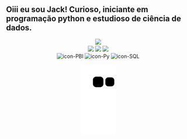 ## Oiii eu sou Jack! Curioso, iniciante em programação python e estudioso de ciência de dados.
<div align="center">
<img height="180em" src="https://github-readme-stats-eight-theta.vercel.app/api?username=analistajack&show_icons=true&theme=dracula&include_all_commits=true&count_private=true"/>
 
<div>
  <a href="https://www.linkedin.com/in/jacsonglashorester/" target="_blank"><img src="https://img.shields.io/badge/-LinkedIn-%230077B5?style=for-the-badge&logo=linkedin&logoColor=white" target="_blank"></a> 
  <a href = "mailto:jakpoa@gmail.com"><img src="https://img.shields.io/badge/-Gmail-%23333?style=for-the-badge&logo=gmail&logoColor=white" target="_blank"></a>
  <a href="https://instagram.com/realglashorester" target="_blank"><img src="https://img.shields.io/badge/-Instagram-%23E4405F?style=for-the-badge&logo=instagram&logoColor=white" target="_blank"></a>

 <div style="display: inline_block">
  <img align="center" alt="icon-PBI" height="30" width="30" src=" https://www.stonebranch.com/integration-hub/media/bc/6b/ac/1626255656/PowerBI_Vendor_Product_Logo.svg">
  <img align="center" alt="icon-Py" height="30" width="30" src="https://upload.wikimedia.org/wikipedia/commons/thumb/0/0a/Python.svg/2048px-Python.svg.png">
  <img align="center" alt="icon-SQL" height="30" width="30" src="https://spng.pngfind.com/pngs/s/418-4183674_microsoft-sql-server-logo-sql-server-logo-svg.png">
 </div>
 
 
  ![Snake animation](https://github.com/rafaballerini/rafaballerini/blob/output/github-contribution-grid-snake.svg)
 
</div>

